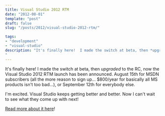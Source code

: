 ```yaml
---
title: Visual Studio 2012 RTM
date: "2012-08-01"
template: "post"
draft: false
slug: "/posts/2012/visual-studio-2012-rtm/"

tags:
- "development"
- "visual-studio"
description: "It's finally here!  I made the switch at beta, then *upgraded* to the RC, now the Visual Studio 2012 RTM launch has been announced.  August 15th for MSDN subscribers (all the more reason to sign up... $800/year for basically all MS products isn't too bad...), or September 12th for everybody else."
---
```

It's finally here!  I made the switch at beta, then *upgraded* to the RC, now the Visual Studio 2012 RTM launch has been announced.  August 15th for MSDN subscribers (all the more reason to sign up... $800/year for basically all MS products isn't too bad...), or September 12th for everybody else.

I'm excited.  Visual Studio keeps getting better and better.  Now I can't wait to see what they come up with next!

[Read more about it here](http://blogs.msdn.com/b/somasegar/archive/2012/08/01/visual-studio-2012-and-net-4-5-complete.aspx)!